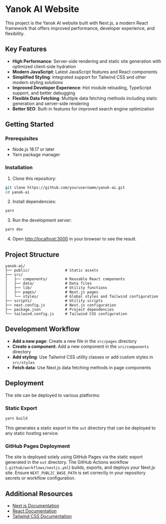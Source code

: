 # Yanok AI Website

This project is the Yanok AI website built with Next.js, a modern React framework that offers improved performance, developer experience, and flexibility.

## Key Features

- **High Performance**: Server-side rendering and static site generation with optimized client-side hydration
- **Modern JavaScript**: Latest JavaScript features and React components
- **Simplified Styling**: Integrated support for Tailwind CSS and other modern styling solutions
- **Improved Developer Experience**: Hot module reloading, TypeScript support, and better debugging
- **Flexible Data Fetching**: Multiple data fetching methods including static generation and server-side rendering
- **Better SEO**: Built-in features for improved search engine optimization

## Getting Started

### Prerequisites

- Node.js 18.17 or later
- Yarn package manager

### Installation

1. Clone this repository:
```bash
git clone https://github.com/yourusername/yanok-ai.git
cd yanok-ai
```

2. Install dependencies:
```bash
yarn
```

3. Run the development server:
```bash
yarn dev
```

4. Open [http://localhost:3000](http://localhost:3000) in your browser to see the result.

## Project Structure

```
yanok-ai/
├── public/                # Static assets
├── src/
│   ├── components/        # Reusable React components
│   ├── data/              # Data files
│   ├── lib/               # Utility functions
│   ├── pages/             # Next.js pages
│   └── styles/            # Global styles and Tailwind configuration
├── scripts/               # Utility scripts
├── next.config.js         # Next.js configuration
├── package.json           # Project dependencies
└── tailwind.config.js     # Tailwind CSS configuration
```

## Development Workflow

- **Add a new page**: Create a new file in the `src/pages` directory
- **Create a component**: Add a new component in the `src/components` directory
- **Add styling**: Use Tailwind CSS utility classes or add custom styles in `src/styles`
- **Fetch data**: Use Next.js data fetching methods in page components

## Deployment

The site can be deployed to various platforms:

### Static Export

```bash
yarn build
```

This generates a static export in the `out` directory that can be deployed to any static hosting service.

### GitHub Pages Deployment

The site is deployed solely using GitHub Pages via the static export generated in the `out` directory. The GitHub Actions workflow (`.github/workflows/nextjs.yml`) builds, exports, and deploys your Next.js site. Ensure `NEXT_PUBLIC_BASE_PATH` is set correctly in your repository secrets or workflow configuration.

## Additional Resources

- [Next.js Documentation](https://nextjs.org/docs)
- [React Documentation](https://reactjs.org/docs)
- [Tailwind CSS Documentation](https://tailwindcss.com/docs)
